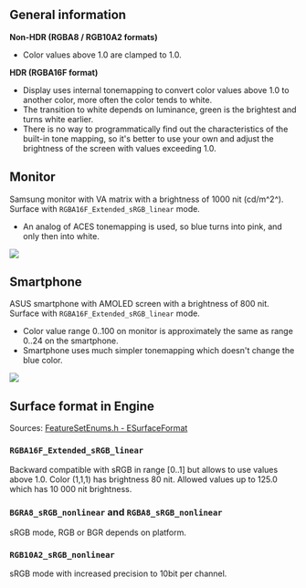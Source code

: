 ## General information

__Non-HDR (RGBA8 / RGB10A2 formats)__

* Color values above 1.0 are clamped to 1.0.

__HDR (RGBA16F format)__

* Display uses internal tonemapping to convert color values above 1.0 to another color, more often the color tends to white.
* The transition to white depends on luminance, green is the brightest and turns white earlier.
* There is no way to programmatically find out the characteristics of the built-in tone mapping, so it's better to use your own and adjust the brightness of the screen with values exceeding 1.0.


## Monitor

Samsung monitor with VA matrix with a brightness of 1000 nit (cd/m^2^). Surface with `RGBA16F_Extended_sRGB_linear` mode.

* An analog of ACES tonemapping is used, so blue turns into pink, and only then into white.

![](ru/img/HDR-monitor.jpg)


## Smartphone

ASUS smartphone with AMOLED screen with a brightness of 800 nit. Surface with `RGBA16F_Extended_sRGB_linear` mode.

* Color value range 0..100 on monitor is approximately the same as range 0..24 on the smartphone.
* Smartphone uses much simpler tonemapping which doesn't change the blue color.

![](ru/img/HDR-smartphone.jpg)


## Surface format in Engine

Sources: [FeatureSetEnums.h - ESurfaceFormat](https://github.com/azhirnov/as-en/blob/dev/AE/engine/src/graphics/Public/FeatureSetEnums.h#L26)

### `RGBA16F_Extended_sRGB_linear`

Backward compatible with sRGB in range [0..1] but allows to use values above 1.0.
Color (1,1,1) has brightness 80 nit. Allowed values up to 125.0 which has 10 000 nit brightness.

### `BGRA8_sRGB_nonlinear` and `RGBA8_sRGB_nonlinear`

sRGB mode, RGB or BGR depends on platform.

### `RGB10A2_sRGB_nonlinear`

sRGB mode with increased precision to 10bit per channel.
